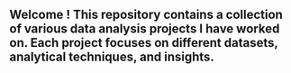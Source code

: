 ## Welcome ! This repository contains a collection of various data analysis projects I have worked on. Each project focuses on different datasets, analytical techniques, and insights.

